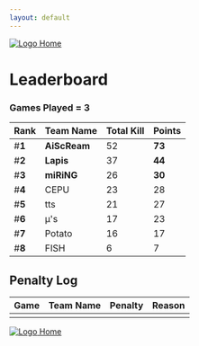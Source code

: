 ```yaml
---
layout: default
---
```


[ ![Logo](https://kanziebub.github.io/ProjectSEA/assets/images/bullet_rev.png) Home](https://kanziebub.github.io/ProjectSEA/)

# **Leaderboard**

### Games Played = 3

|  Rank  | Team Name             | Total Kill | **Points** |
|:-------|:----------------------|:-----------|:-----------|
| #**1** | **AiScReam** | 52 | **73** | 
| #**2** | **Lapis** | 37 | **44** | 
| #**3** | **miRiNG** | 26 | **30** | 
| #**4** | CEPU | 23 | 28 | 
| #**5** | tts | 21 | 27 | 
| #**6** | μ's | 17 | 23 | 
| #**7** | Potato | 16 | 17 | 
| #**8** | FISH | 6 | 7 | 
 

## Penalty Log 

|  Game  | Team Name | Penalty | Reason                |
|:-------|:----------|:--------|:----------------------| 
|    |    |    |    |


[ ![Logo](https://kanziebub.github.io/ProjectSEA/assets/images/bullet_rev.png) Home](https://kanziebub.github.io/ProjectSEA/)
